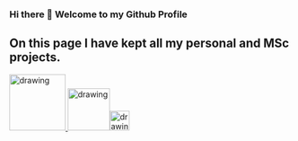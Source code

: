 ### Hi there 👋 Welcome to my Github Profile


## On this page I have kept all my personal and MSc projects.


<a href="https://www.linkedin.com/in/keswani-rohitkumar/"><img src="https://res.cloudinary.com/importdata/image/upload/v1595012354/linkedin_t9qiwy.png" alt="drawing" width="100"/>  <a href="https://www.kaggle.com/keswanirohit"><img src="https://res.cloudinary.com/importdata/image/upload/v1595012924/kaggle_ksaktb.png" alt="drawing" width="75"/><a href = "https://medium.com/@keswani-rohitkumar"/><img src="https://res.cloudinary.com/importdata/image/upload/v1595012354/medium_mono_hoz0z5.png" alt="drawing" width="35"/>
  
<!--
## I am a Graduate Data Scientist Looking for oppurtunities to contribute in the field of AI and Data Science.

**keswani-Rohitkumar/keswani-Rohitkumar** is a ✨ _special_ ✨ repository because its `README.md` (this file) appears on your GitHub profile.

Here are some ideas to get you started:

- 🔭 I’m currently working on ...
- 🌱 I’m currently learning ...
- 👯 I’m looking to collaborate on ...
- 🤔 I’m looking for help with ...
- 💬 Ask me about ...
- 📫 How to reach me: ...
- 😄 Pronouns: ...
- ⚡ Fun fact: ...
-->
